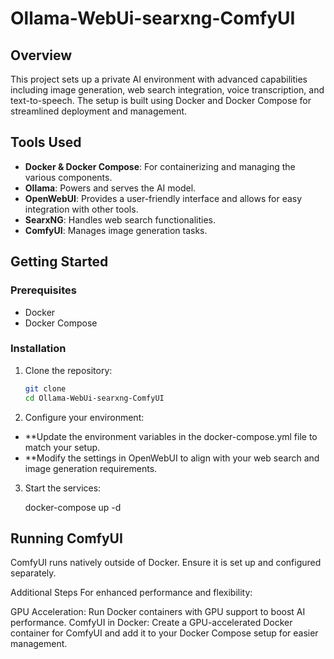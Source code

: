 # Ollama-WebUi-searxng-ComfyUI

## Overview

This project sets up a private AI environment with advanced capabilities including image generation, web search integration, voice transcription, and text-to-speech. The setup is built using Docker and Docker Compose for streamlined deployment and management.

## Tools Used

- **Docker & Docker Compose**: For containerizing and managing the various components.
- **Ollama**: Powers and serves the AI model.
- **OpenWebUI**: Provides a user-friendly interface and allows for easy integration with other tools.
- **SearxNG**: Handles web search functionalities.
- **ComfyUI**: Manages image generation tasks.

## Getting Started

### Prerequisites

- Docker
- Docker Compose

### Installation

1. Clone the repository:
   ```bash
   git clone
   cd Ollama-WebUi-searxng-ComfyUI

2. Configure your environment:

- **Update the environment variables in the docker-compose.yml file to match your setup.
- **Modify the settings in OpenWebUI to align with your web search and image generation requirements.

3. Start the services:

   docker-compose up -d

## Running ComfyUI

ComfyUI runs natively outside of Docker. Ensure it is set up and configured separately.

Additional Steps
For enhanced performance and flexibility:

GPU Acceleration: Run Docker containers with GPU support to boost AI performance.
ComfyUI in Docker: Create a GPU-accelerated Docker container for ComfyUI and add it to your Docker Compose setup for easier management.

